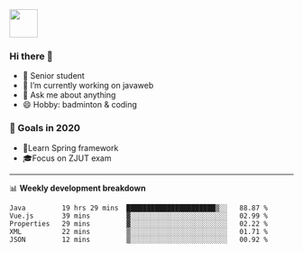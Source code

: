 <img src="https://github.com/egoist/egoist/raw/master/balloon.gif" width="50">

### Hi there 🐏

- 🌱 Senior student
- 🔭 I’m currently working on javaweb
- 💬 Ask me about anything
- 😄 Hobby: badminton & coding

### 🚀 Goals in 2020
+ 🍃Learn Spring framework
+ 🎓Focus on ZJUT exam
-------

📊 **Weekly development breakdown**
<!--START_SECTION:waka-->
```text
Java         19 hrs 29 mins  ██████████████████████▒░░   88.87 % 
Vue.js       39 mins         ▓░░░░░░░░░░░░░░░░░░░░░░░░   02.99 % 
Properties   29 mins         ▓░░░░░░░░░░░░░░░░░░░░░░░░   02.22 % 
XML          22 mins         ▒░░░░░░░░░░░░░░░░░░░░░░░░   01.71 % 
JSON         12 mins         ▒░░░░░░░░░░░░░░░░░░░░░░░░   00.92 % 
```
<!--END_SECTION:waka-->
